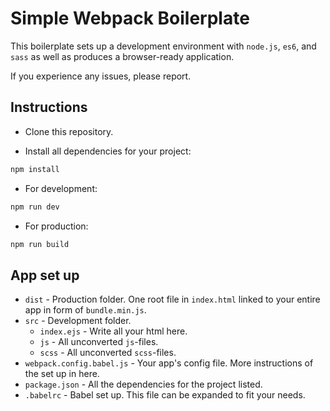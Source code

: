 # Simple Webpack Boilerplate
This boilerplate sets up a development environment with `node.js`, `es6`, and `sass` as well as produces a browser-ready application.

If you experience any issues, please report.

## Instructions

* Clone this repository.

* Install all dependencies for your project:

```bash
npm install
```

* For development:

```bash
npm run dev
```
* For production:

```bash
npm run build
```

## App set up

* `dist` - Production folder. One root file in `index.html` linked to your entire app in form of `bundle.min.js`.
* `src` - Development folder.
    - `index.ejs` - Write all your html here.
    - `js` - All unconverted `js`-files.
    - `scss` - All unconverted `scss`-files.
* `webpack.config.babel.js` - Your app's config file. More instructions of the set up in here.
* `package.json` - All the dependencies for the project listed.
* `.babelrc` - Babel set up. This file can be expanded to fit your needs.
